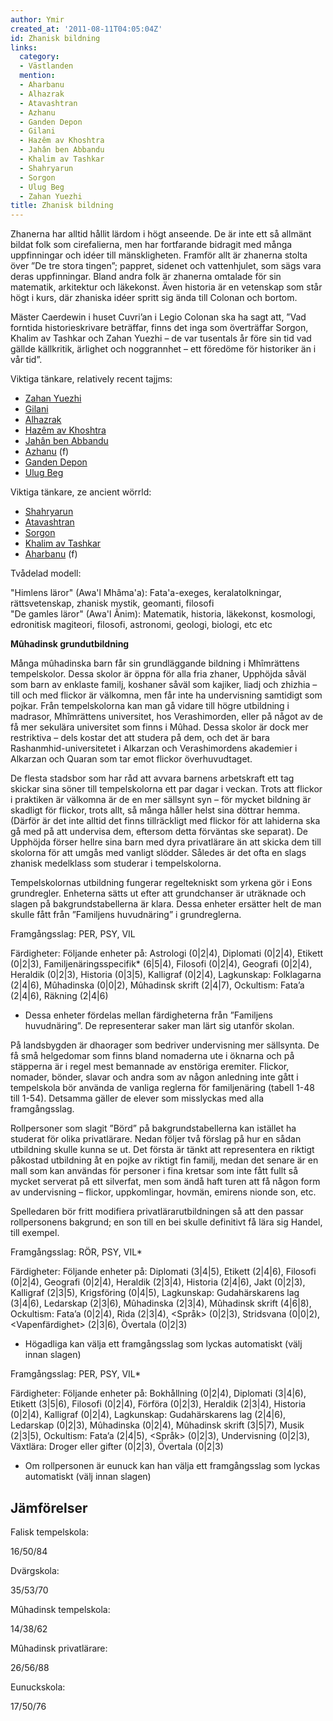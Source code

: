 ```yaml
---
author: Ymir
created_at: '2011-08-11T04:05:04Z'
id: Zhanisk bildning
links:
  category:
  - Västlanden
  mention:
  - Aharbanu
  - Alhazrak
  - Atavashtran
  - Azhanu
  - Ganden Depon
  - Gilani
  - Hazêm av Khoshtra
  - Jahân ben Abbandu
  - Khalim av Tashkar
  - Shahryarun
  - Sorgon
  - Ulug Beg
  - Zahan Yuezhi
title: Zhanisk bildning
---
```


Zhanerna har alltid hållit lärdom i högt anseende. De är inte ett så allmänt bildat folk som
cirefalierna, men har fortfarande bidragit med många uppfinningar och idéer till mänskligheten.
Framför allt är zhanerna stolta över ”De tre stora tingen”; pappret, sidenet och vattenhjulet, som
sägs vara deras uppfinningar. Bland andra folk är zhanerna omtalade för sin matematik, arkitektur
och läkekonst. Även historia är en vetenskap som står högt i kurs, där zhaniska idéer spritt sig
ända till Colonan och bortom.

Mäster Caerdewin i huset Cuvri’an i Legio Colonan ska ha sagt att, ”Vad forntida historieskrivare
beträffar, finns det inga som överträffar Sorgon, Khalim av Tashkar och Zahan Yuezhi – de var
tusentals år före sin tid vad gällde källkritik, ärlighet och noggrannhet – ett föredöme för
historiker än i vår tid”.

Viktiga tänkare, relatively recent tajjms:

-   [Zahan Yuezhi]
-   [Gilani]
-   [Alhazrak]
-   [Hazêm av Khoshtra]
-   [Jahân ben Abbandu]
-   [Azhanu] (f)
-   [Ganden Depon]
-   [Ulug Beg]

Viktiga tänkare, ze ancient wörrld:

-   [Shahryarun]
-   [Atavashtran]
-   [Sorgon]
-   [Khalim av Tashkar]
-   [Aharbanu] (f)

Tvådelad modell:

"Himlens läror" (Awa'l Mhâma'a): Fata'a-exeges, keralatolkningar, rättsvetenskap, zhanisk mystik,
geomanti, filosofi\
"De gamles läror" (Awa'l Ânim): Matematik, historia, läkekonst, kosmologi, edronitisk magiteori,
filosofi, astronomi, geologi, biologi, etc etc

**Mûhadinsk grundutbildning**

Många mûhadinska barn får sin grundläggande bildning i Mhîmrättens tempelskolor. Dessa skolor är
öppna för alla fria zhaner, Upphöjda såväl som barn av enklaste familj, koshaner såväl som kajiker,
liadj och zhizhia – till och med flickor är välkomna, men får inte ha undervisning samtidigt som
pojkar. Från tempelskolorna kan man gå vidare till högre utbildning i madrasor, Mhîmrättens
universitet, hos Verashimorden, eller på något av de få mer sekulära universitet som finns i Mûhad.
Dessa skolor är dock mer restriktiva – dels kostar det att studera på dem, och det är bara
Rashanmhid-universitetet i Alkarzan och Verashimordens akademier i Alkarzan och Quaran som tar emot
flickor överhuvudtaget.

De flesta stadsbor som har råd att avvara barnens arbetskraft ett tag skickar sina söner till
tempelskolorna ett par dagar i veckan. Trots att flickor i praktiken är välkomna är de en mer
sällsynt syn – för mycket bildning är skadligt för flickor, trots allt, så många håller helst sina
döttrar hemma. (Därför är det inte alltid det finns tillräckligt med flickor för att lahiderna ska
gå med på att undervisa dem, eftersom detta förväntas ske separat). De Upphöjda förser hellre sina
barn med dyra privatlärare än att skicka dem till skolorna för att umgås med vanligt slödder.
Således är det ofta en slags zhanisk medelklass som studerar i tempelskolorna.

Tempelskolornas utbildning fungerar regeltekniskt som yrkena gör i Eons grundregler. Enheterna sätts
ut efter att grundchanser är uträknade och slagen på bakgrundstabellerna är klara. Dessa enheter
ersätter helt de man skulle fått från ”Familjens huvudnäring” i grundreglerna.

Framgångsslag: PER, PSY, VIL

Färdigheter: Följande enheter på: Astrologi (0\|2\|4), Diplomati (0\|2\|4), Etikett (0\|2\|3),
Familjenäringsspecifik\* (6\|5\|4), Filosofi (0\|2\|4), Geografi (0\|2\|4), Heraldik (0\|2\|3),
Historia (0\|3\|5), Kalligraf (0\|2\|4), Lagkunskap: Folklagarna (2\|4\|6), Mûhadinska (0\|0\|2),
Mûhadinsk skrift (2\|4\|7), Ockultism: Fata’a (2\|4\|6), Räkning (2\|4\|6)

-   Dessa enheter fördelas mellan färdigheterna från ”Familjens huvudnäring”. De representerar saker
    man lärt sig utanför skolan.

På landsbygden är dhaorager som bedriver undervisning mer sällsynta. De få små helgedomar som finns
bland nomaderna ute i öknarna och på stäpperna är i regel mest bemannade av enstöriga eremiter.
Flickor, nomader, bönder, slavar och andra som av någon anledning inte gått i tempelskola bör
använda de vanliga reglerna för familjenäring (tabell 1-48 till 1-54). Detsamma gäller de elever som
misslyckas med alla framgångsslag.

Rollpersoner som slagit ”Börd” på bakgrundstabellerna kan istället ha studerat för olika
privatlärare. Nedan följer två förslag på hur en sådan utbildning skulle kunna se ut. Det första är
tänkt att representera en riktigt påkostad utbildning åt en pojke av riktigt fin familj, medan det
senare är en mall som kan användas för personer i fina kretsar som inte fått fullt så mycket
serverat på ett silverfat, men som ändå haft turen att få någon form av undervisning – flickor,
uppkomlingar, hovmän, emirens nionde son, etc.

Spelledaren bör fritt modifiera privatlärarutbildningen så att den passar rollpersonens bakgrund; en
son till en bei skulle definitivt få lära sig Handel, till exempel.

Framgångsslag: RÖR, PSY, VIL\*

Färdigheter: Följande enheter på: Diplomati (3\|4\|5), Etikett (2\|4\|6), Filosofi (0\|2\|4),
Geografi (0\|2\|4), Heraldik (2\|3\|4), Historia (2\|4\|6), Jakt (0\|2\|3), Kalligraf (2\|3\|5),
Krigsföring (0\|4\|5), Lagkunskap: Gudahärskarens lag (3\|4\|6), Ledarskap (2\|3\|6), Mûhadinska
(2\|3\|4), Mûhadinsk skrift (4\|6\|8), Ockultism: Fata’a (0\|2\|4), Rida (2\|3\|4), <Språk>
(0\|2\|3), Stridsvana (0\|0\|2), <Vapenfärdighet> (2\|3\|6), Övertala (0\|2\|3)

-   Högadliga kan välja ett framgångsslag som lyckas automatiskt (välj innan slagen)

Framgångsslag: PER, PSY, VIL\*

Färdigheter: Följande enheter på: Bokhållning (0\|2\|4), Diplomati (3\|4\|6), Etikett (3\|5\|6),
Filosofi (0\|2\|4), Förföra (0\|2\|3), Heraldik (2\|3\|4), Historia (0\|2\|4), Kalligraf (0\|2\|4),
Lagkunskap: Gudahärskarens lag (2\|4\|6), Ledarskap (0\|2\|3), Mûhadinska (0\|2\|4), Mûhadinsk
skrift (3\|5\|7), Musik (2\|3\|5), Ockultism: Fata’a (2\|4\|5), <Språk> (0\|2\|3), Undervisning
(0\|2\|3), Växtlära: Droger eller gifter (0\|2\|3), Övertala (0\|2\|3)

-   Om rollpersonen är eunuck kan han välja ett framgångsslag som lyckas automatiskt (välj innan
    slagen)

Jämförelser
-----------

Falisk tempelskola:

16/50/84

Dvärgskola:

35/53/70

Mûhadinsk tempelskola:

14/38/62

Mûhadinsk privatlärare:

26/56/88

Eunuckskola:

17/50/76

  [Zahan Yuezhi]: Zahan_Yuezhi
  [Gilani]: Gilani
  [Alhazrak]: Alhazrak
  [Hazêm av Khoshtra]: Hazêm_av_Khoshtra
  [Jahân ben Abbandu]: Jahân_ben_Abbandu
  [Azhanu]: Azhanu
  [Ganden Depon]: Ganden_Depon
  [Ulug Beg]: Ulug_Beg
  [Shahryarun]: Shahryarun
  [Atavashtran]: Atavashtran
  [Sorgon]: Sorgon
  [Khalim av Tashkar]: Khalim_av_Tashkar
  [Aharbanu]: Aharbanu